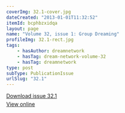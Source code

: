 ```yaml
---
coverImg: 32.1-cover.jpg
dateCreated: "2013-01-01T11:32:52"
itemId: bcphbzxidqa
layout: page
name: "Volume 32, issue 1: Group Dreaming"
profileImg: 32.1-rect.jpg
tags:
    - hasAuthor: dreamnetwork
    - hasTag: dream-network-volume-32
    - hasTag: dreamnetwork
type: post
subType: PublicationIssue
urlSlug: "32.1"
---
```


<p style="margin-block-end: 5px; margin-block-start: 5px;"><a href="../files/pdfs/Volume_32/32.1_group_dreaming.pdf" download="">Download issue 32.1</a></p><p style="margin-block-end: 5px; margin-block-start: 5px;"><a href="../files/pdfs/Volume_32/32.1_group_dreaming.pdf">View online</a></p>
